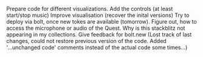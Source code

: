 Prepare code for different visualizations.
Add the controls (at least start/stop music)
Improve visualisation (recover the inital versions)
Try to deploy via bolt, once new tokes are available (tomorrow).
Figure out, how to access the microphone or audio of the Quest.
Why is this stackblitz not appearing in my collections.
Give feedback for bolt.new (Lost track of last changes, could not restore previous version of the code. Added '...unchanged code' comments instead of the actual code some times...)
